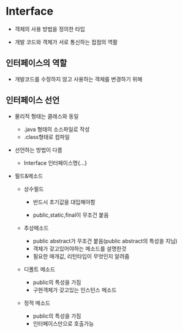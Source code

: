 # Interface

* 객체의 사용 방법을 정의한 타입

* 개발 코드와 객체가 서로 통신하는 접점의 역활 

  

  

## 인터페이스의 역할

* 개발코드를 수정하지 않고 사용하는 객체를 변경하기 위해

  

## 인터페이스 선언

* 물리적 형태는 클래스와 동일
  * .java 형태의 소스파일로 작성
  * .class형태로 컴파일

* 선언하는 방법이 다름
  * Interface 인터페이스명{...}

* 필드&메소드

  * 상수필드

    * 반드시 초기값을 대입해야함

    * public,static,final이 무조건 붙음

      

  * 추상메소드
    * public abstract가 무조건 붙음(public abstract의 특성을 지님)
    * 객체가 갖고있어야하는 메소드를 설명한것
    * 필요한 매개값, 리턴타입이 무엇인지 알려줌

  * 디폴트 메소드
    * public의 특성을 가짐
    * 구현객체가 갖고있는 인스턴스 메소드

  * 정적 메소드
    * public의 특성을 가짐
    * 인터페이스만으로 호출가능